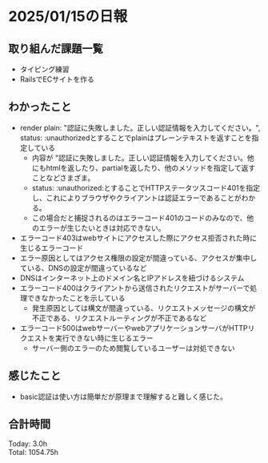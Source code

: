 # 2025/01/15の日報
## 取り組んだ課題一覧
* タイピング練習
*  RailsでECサイトを作る
## わかったこと
* render plain: "認証に失敗しました。正しい認証情報を入力してください。", status: :unauthorizedとすることでplainはプレーンテキストを返すことを指定している
  *  内容が "認証に失敗しました。正しい認証情報を入力してください。他にもhtmlを返したり、partialを返したり、他のメソッドを指定して返すことなどさまざま。
  *  status: :unauthorized:とすることでHTTPステータツスコード401を指定し、これによりブラウザやクライアントは認証エラーであることがわかる。
  *  この場合だと捕捉されるのはエラーコード401のコードのみなので、他のエラーが生じたいときは対応できない。
*  エラーコード403はwebサイトにアクセスした際にアクセス拒否された時に生じるエラーコード
  *  エラー原因としてはアクセス権限の設定が間違っている、アクセスが集中している、DNSの設定が間違っているなど
  *  DNSはインターネット上のドメイン名とIPアドレスを紐づけるシステム
* エラーコード400はクライアントから送信されたリクエストがサーバーで処理できなかったことを示している
  *  発生原因としては構文が間違っている、リクエストメッセージの構文が不正である、リクエストルーティングが不正であるなど
* エラーコード500はwebサーバーやwebアプリケーションサーバがHTTPリクエストを実行できない時に生じるエラー
  *  サーバー側のエラーのため閲覧しているユーザーは対処できない        
## 感じたこと
* basic認証は使い方は簡単だが原理まで理解すると難しく感じた。
## 合計時間 
Today: 3.0h<br>
Total: 1054.75h
